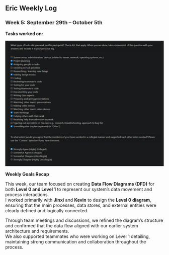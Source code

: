 ## **Eric Weekly Log**

### **Week 5: September 29th – October 5th**

**Tasks worked on:**

![week 5 log](week5.png)

**Weekly Goals Recap**

This week, our team focused on creating **Data Flow Diagrams (DFD)** for both **Level 0 and Level 1** to represent our system’s data movement and process interactions.  
I worked primarily with **Jinxi** and **Kevin** to design the **Level 0 diagram**, ensuring that the main processes, data stores, and external entities were clearly defined and logically connected.  

Through team meetings and discussions, we refined the diagram’s structure and confirmed that the data flow aligned with our earlier system architecture and requirements.  
We also supported teammates who were working on Level 1 detailing, maintaining strong communication and collaboration throughout the process.
